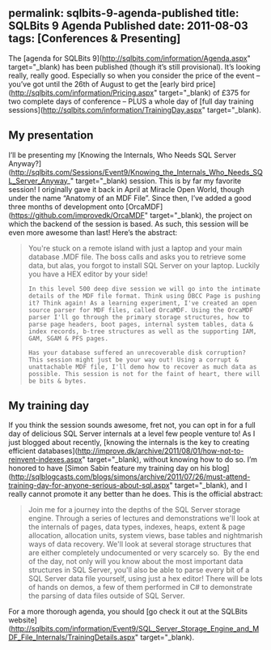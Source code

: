 permalink: sqlbits-9-agenda-published
title: SQLBits 9 Agenda Published
date: 2011-08-03
tags: [Conferences & Presenting]
---
The [agenda for SQLBits 9](http://sqlbits.com/information/Agenda.aspx" target="_blank) has been published (though it’s still provisional). It’s looking really, really good. Especially so when you consider the price of the event – you’ve got until the 26th of August to get the [early bird price](http://sqlbits.com/information/Pricing.aspx" target="_blank) of £375 for two complete days of conference – PLUS a whole day of [full day training sessions](http://sqlbits.com/information/TrainingDay.aspx" target="_blank).

<!-- more -->

## My presentation

I’ll be presenting my [Knowing the Internals, Who Needs SQL Server Anyway?](http://sqlbits.com/Sessions/Event9/Knowing_the_Internals_Who_Needs_SQL_Server_Anyway_" target="_blank) session. This is by far my favorite session! I originally gave it back in April at Miracle Open World, though under the name “Anatomy of an MDF File”. Since then, I’ve added a good three months of development onto [OrcaMDF](https://github.com/improvedk/OrcaMDF" target="_blank), the project on which the backend of the session is based. As such, this session will be even more awesome than last! Here’s the abstract:

<blockquote>
	You're stuck on a remote island with just a laptop and your main database .MDF file. The boss calls and asks you to retrieve some data, but alas, you forgot to install SQL Server on your laptop. Luckily you have a HEX editor by your side! 

	In this level 500 deep dive session we will go into the intimate details of the MDF file format. Think using DBCC Page is pushing it? Think again! As a learning experiment, I've created an open source parser for MDF files, called OrcaMDF. Using the OrcaMDF parser I'll go through the primary storage structures, how to parse page headers, boot pages, internal system tables, data & index records, b-tree structures as well as the supporting IAM, GAM, SGAM & PFS pages. 

	Has your database suffered an unrecoverable disk corruption? This session might just be your way out! Using a corrupt & unattachable MDF file, I'll demo how to recover as much data as possible. This session is not for the faint of heart, there will be bits & bytes.
</blockquote>

## My training day

If you think the session sounds awesome, fret not, you can opt in for a full day of delicious SQL Server internals at a level few people venture to! As I just blogged about recently, [knowing the internals is the key to creating efficient databases](http://improve.dk/archive/2011/08/01/how-not-to-reinvent-indexes.aspx" target="_blank), without knowing how to do so. I’m honored to have [Simon Sabin feature my training day on his blog](http://sqlblogcasts.com/blogs/simons/archive/2011/07/26/must-attend-training-day-for-anyone-serious-about-sql.aspx" target="_blank), and I really cannot promote it any better than he does. This is the official abstract:

<blockquote>
Join me for a journey into the depths of the SQL Server storage engine. Through a series of lectures and demonstrations we'll look at the internals of pages, data types, indexes, heaps, extent & page allocation, allocation units, system views, base tables and nightmarish ways of data recovery. We'll look at several storage structures that are either completely undocumented or very scarcely so.  By the end of the day, not only will you know about the most important data structures in SQL Server, you'll also be able to parse every bit of a SQL Server data file yourself, using just a hex editor! There will be lots of hands on demos, a few of them performed in C# to demonstrate the parsing of data files outside of SQL Server.
</blockquote>

For a more thorough agenda, you should [go check it out at the SQLBits website](http://sqlbits.com/information/Event9/SQL_Server_Storage_Engine_and_MDF_File_Internals/TrainingDetails.aspx" target="_blank).
